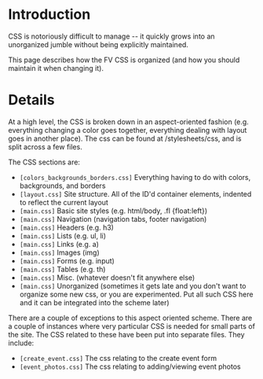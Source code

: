 # Introduction #

CSS is notoriously difficult to manage -- it quickly grows into an unorganized jumble without being explicitly maintained.

This page describes how the FV CSS is organized (and how you should maintain it when changing it).

# Details #

At a high level, the CSS is broken down in an aspect-oriented fashion (e.g. everything changing a color goes together, everything dealing with layout goes in another place). The css can be found at /stylesheets/css, and is split across a few files.

The CSS sections are:
  * ` [colors_backgrounds_borders.css] ` Everything having to do with colors, backgrounds, and borders
  * ` [layout.css] ` Site structure. All of the ID'd container elements, indented to reflect the current layout
  * ` [main.css] ` Basic site styles (e.g. html/body, .fl {float:left})
  * ` [main.css] ` Navigation (navigation tabs, footer navigation)
  * ` [main.css] ` Headers (e.g. h3)
  * ` [main.css] ` Lists (e.g. ul, li)
  * ` [main.css] ` Links (e.g. a)
  * ` [main.css] ` Images (img)
  * ` [main.css] ` Forms (e.g. input)
  * ` [main.css] ` Tables (e.g. th)
  * ` [main.css] ` Misc. (whatever doesn't fit anywhere else)
  * ` [main.css] ` Unorganized (sometimes it gets late and you don't want to organize some new css, or you are experimented. Put all such CSS here and it can be integrated into the scheme later)

There are a couple of exceptions to this aspect oriented scheme. There are a couple of instances where very particular CSS is needed for small parts of the site. The CSS related to these have been put into separate files. They include:
  * ` [create_event.css] ` The css relating to the create event form
  * ` [event_photos.css] ` The css relating to adding/viewing event photos